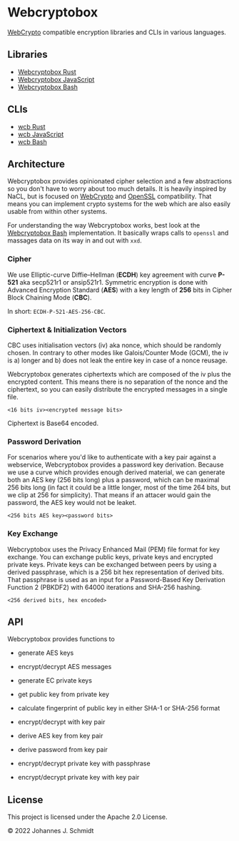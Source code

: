 # Webcryptobox
[WebCrypto](https://developer.mozilla.org/en-US/docs/Web/API/Web_Crypto_API) compatible encryption libraries and CLIs in various languages.

## Libraries
* [Webcryptobox Rust](https://github.com/jo/webcryptobox-rs)
* [Webcryptobox JavaScript](https://github.com/jo/webcryptobox-js)
* [Webcryptobox Bash](https://github.com/jo/webcryptobox-sh)


## CLIs
* [wcb Rust](https://github.com/jo/wcb-rs)
* [wcb JavaScript](https://github.com/jo/wcb-js)
* [wcb Bash](https://github.com/jo/wcb-sh)


## Architecture
Webcryptobox provides opinionated cipher selection and a few abstractions so you don't have to worry about too much details. It is heavily inspired by NaCL, but is focused on [WebCrypto](https://developer.mozilla.org/en-US/docs/Web/API/Web_Crypto_API) and [OpenSSL](https://www.openssl.org/) compatibility. That means you can implement crypto systems for the web which are also easily usable from within other systems.

For understanding the way Webcryptobox works, best look at the [Webcryptobox Bash](https://github.com/jo/webcryptobox-sh) implementation. It basically wraps calls to `openssl` and massages data on its way in and out with `xxd`.

### Cipher
We use Elliptic-curve Diffie–Hellman (**ECDH**) key agreement with curve **P-521** aka secp521r1 or ansip521r1. Symmetric encryption is done with Advanced Encryption Standard (**AES**) with a key length of **256** bits in Cipher Block Chaining Mode (**CBC**).

In short: `ECDH-P-521-AES-256-CBC`.

### Ciphertext & Initialization Vectors
CBC uses initialisation vectors (iv) aka nonce, which should be randomly chosen. In contrary to other modes like Galois/Counter Mode (GCM), the iv is a) longer and b) does not leak the entire key in case of a nonce reusage.

Webcryptobox generates ciphertexts which are composed of the iv plus the encrypted content. This means there is no separation of the nonce and the ciphertext, so you can easily distribute the encrypted messages in a single file.

```
<16 bits iv><encrypted message bits>
```

Ciphertext is Base64 encoded.

### Password Derivation
For scenarios where you'd like to authenticate with a key pair against a webservice, Webcryptobox provides a password key derivation. Because we use a curve which provides enough derived material, we can generate both an AES key (256 bits long) plus a password, which can be maximal 256 bits long (in fact it could be a little longer, most of the time 264 bits, but we clip at 256 for simplicity).
That means if an attacer would gain the password, the AES key would not be leaket.

```
<256 bits AES key><password bits>
```


### Key Exchange
Webcryptobox uses the Privacy Enhanced Mail (PEM) file format for key exchange. You can exchange public keys, private keys and encrypted private keys. Private keys can be exchanged between peers by using a derived passphrase, which is a 256 bit hex representation of derived bits. That passphrase is used as an input for a Password-Based Key Derivation Function 2 (PBKDF2) with 64000 iterations and SHA-256 hashing.

```
<256 derived bits, hex encoded>
```


## API
Webcryptobox provides functions to

* generate AES keys
* encrypt/decrypt AES messages

* generate EC private keys
* get public key from private key

* calculate fingerprint of public key in either SHA-1 or SHA-256 format

* encrypt/decrypt with key pair

* derive AES key from key pair
* derive password from key pair

* encrypt/decrypt private key with passphrase
* encrypt/decrypt private key with key pair


## License
This project is licensed under the Apache 2.0 License.

© 2022 Johannes J. Schmidt
